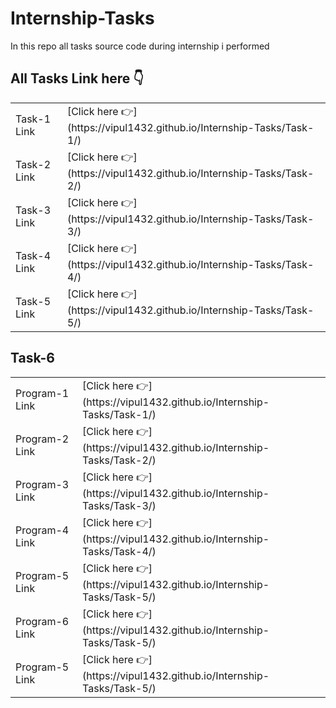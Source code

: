 # Internship-Tasks
In this repo all tasks source code during internship i performed

<h2>
  All Tasks Link here 👇
</h2>

<table>
  <tr>
    <td> Task-1 Link</td>
    <td> 
    [Click here 👉](https://vipul1432.github.io/Internship-Tasks/Task-1/) 
    </td>
  </tr>
  <tr>
    <td> Task-2 Link</td>
    <td> 
    [Click here 👉](https://vipul1432.github.io/Internship-Tasks/Task-2/) 
    </td>
  </tr> 
  <tr>
    <td> Task-3 Link</td>
    <td> 
    [Click here 👉](https://vipul1432.github.io/Internship-Tasks/Task-3/) 
    </td>
  </tr>
  <tr>
    <td> Task-4 Link</td>
    <td> 
    [Click here 👉](https://vipul1432.github.io/Internship-Tasks/Task-4/) 
    </td>
  </tr>
  <tr>
    <td> Task-5 Link</td>
    <td> 
    [Click here 👉](https://vipul1432.github.io/Internship-Tasks/Task-5/) 
    </td>
  </tr>
</table>

<table>
<h2>Task-6</h2>
  <tr>
    <td> Program-1 Link</td>
    <td> 
    [Click here 👉](https://vipul1432.github.io/Internship-Tasks/Task-1/) 
    </td>
  </tr>
  <tr>
    <td> Program-2 Link</td>
    <td> 
    [Click here 👉](https://vipul1432.github.io/Internship-Tasks/Task-2/) 
    </td>
  </tr> 
  <tr>
    <td> Program-3 Link</td>
    <td> 
    [Click here 👉](https://vipul1432.github.io/Internship-Tasks/Task-3/) 
    </td>
  </tr>
  <tr>
    <td> Program-4 Link</td>
    <td> 
    [Click here 👉](https://vipul1432.github.io/Internship-Tasks/Task-4/) 
    </td>
  </tr>
  <tr>
    <td> Program-5 Link</td>
    <td> 
    [Click here 👉](https://vipul1432.github.io/Internship-Tasks/Task-5/) 
    </td>
  </tr>
  <tr>
    <td> Program-6 Link</td>
    <td> 
    [Click here 👉](https://vipul1432.github.io/Internship-Tasks/Task-5/) 
    </td>
  </tr>
  <tr>
    <td> Program-5 Link</td>
    <td> 
    [Click here 👉](https://vipul1432.github.io/Internship-Tasks/Task-5/) 
    </td>
  </tr>
</table>
 
